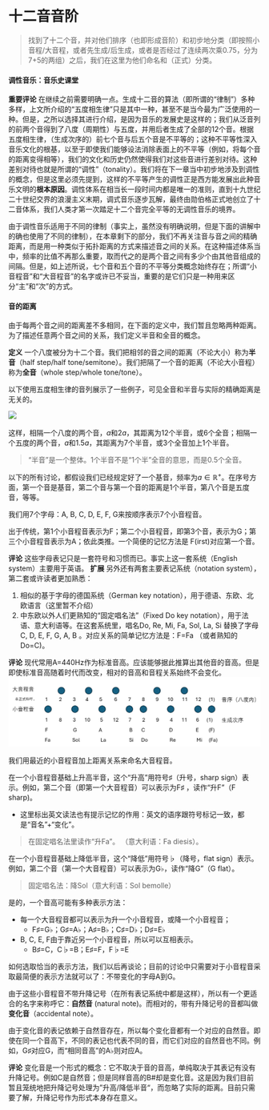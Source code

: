 
# 十二音音阶


> 找到了十二个音，并对他们排序（也即形成音阶）和初步地分类（即按照小音程/大音程，或者先生成/后生成，或者是否经过了连续两次乘0.75，分为7+5的两组）之后，我们在这里为他们命名和（正式）分类。

#### 调性音乐：音乐史课堂

**重要评论** 在继续之前需要明确一点。生成十二音的算法（即所谓的“律制”）多种多样，上文所介绍的“五度相生律”只是其中一种，甚至不是当今最为广泛使用的一种。但是，之所以选择其进行介绍，是因为音乐的发展史是这样的；我们从泛音列的前两个音得到了八度（周期性）与五度，并用后者生成了全部的12个音。根据五度相生律，（生成次序的）前七个音与后五个音是不平等的；这种不平等性深入音乐文化的根基，以至于即使我们能够设法消除表面上的不平等（例如，将每个音的距离变得相等），我们的文化和历史仍然使得我们对这些音进行差别对待。这种差别对待也就是所谓的“调性”（tonality）。我们将在下一章当中初步地涉及到调性的概念，但是这里必须先提到，这样的不平等产生的调性正是西方能发展出此种音乐文明的**根本原因**。调性体系在相当长一段时间内都是唯一的准则，直到十九世纪二十世纪交界的浪漫主义末期，调式音乐逐步瓦解，最终由勋伯格正式地创立了十二音体系，我们人类才第一次踏足十二个音完全平等的无调性音乐的境界。

由于调性音乐适用于不同的律制（事实上，虽然没有明确说明，但是下面的讲解中的确也使用了不同的律制），在本章剩下的部分，我们不再关注音与音之间的精确距离，而是用一种类似于拓扑距离的方式来描述音之间的关系。在这种描述体系当中，频率的比值不再那么重要，取而代之的是两个音之间有多少个由其他音组成的间隔。但是，如上述所说，七个音和五个音的不平等分类概念始终存在；所谓“小音程音”和“大音程音”的名字或许已不妥当，重要的是它们只是一种用来区分“主”和“次”的方式。

#### 音的距离

由于每两个音之间的距离差不多相同，在下面的定义中，我们暂且忽略两种距离。为了描述任意两个音之间的关系，我们定义半音和全音的概念。

**定义** 一个八度被分为十二个音。我们把相邻的音之间的距离（不论大小）称为**半音**（half step/half tone/semitone）。我们把隔了一个音的距离（不论大小音程）称为**全音**（whole step/whole tone/tone）。

以下使用五度相生律的音列展示了一些例子，可见全音和半音与实际的精确距离是无关的。

![](pythagorean-tuning/half-step-whole-step.png)

这样，相隔一个八度的两个音，$a$和$2a$，其距离为12个半音，或6个全音；相隔一个五度的两个音，$a$和$1.5a$，其距离为7个半音，或3个全音加上1个半音。

> “半音”是一个整体。1个半音不是“1个半”全音的意思，而是0.5个全音。

以下的所有讨论，都假设我们已经规定好了一个基音，频率为$a \in \mathbb{R}^+$。在序号方面，第一个音是基音，第二个音与第一个音的距离是1个半音，第八个音是五度音，等等。

我们用7个字母：A, B, C, D, E, F, G来按顺序表示7个小音程音。

出于传统，第1个小音程音表示为F；第二个小音程音，即第3个音，表示为G；第三个小音程音表示为A；依此类推。一个简便的记忆方法是 F(irst)对应第一个音。

**评论** 这些字母表记只是一套符号和习惯而已。事实上这一套系统（English system）主要用于英语。
**扩展** 另外还有两套主要表记系统（notation system），第二套或许读者更加熟悉：
1. 相似的基于字母的德国系统（German key notation），用于德语、东欧、北欧语言（这里暂不介绍）
2. 中东欧以外人们更熟知的“固定唱名法”（Fixed Do key notation），用于法语、意大利语等。在这套系统里，唱名Do, Re, Mi, Fa, Sol, La, Si 替换了字母 C, D, E, F, G, A, B 。对应关系的简单记忆方法是：F=Fa （或者熟知的Do=C)。

**评论** 现代常用A=440Hz作为标准音高。应该能够据此推算出其他音的音高。但是即使标准音高随着时代而改变，相对的音高和音程关系始终不会变化。
![](images/note_names.png)


我们用最近的小音程音加上距离关系来命名大音程音。

在一个小音程音基础上升高半音，这个“升高”用符号♯（升号，sharp sign）表示。例如，第二个音（即第一个大音程音）可以表示为F♯ ，读作“升F”（F sharp)。
- 这里标出英文读法也有提示记忆的作用：英文的语序跟符号标记一致，都是“音名”+“变化”。
>在固定唱名法里读作“升Fa”。
（意大利语：Fa diesis）。

在一个小音程音基础上降低半音，这个“降低”用符号♭（降号，flat sign）表示。例如，第二个音（第一个大音程音）可以表示为G♭，读作“降G”（G flat）。
>固定唱名法：降Sol（意大利语：Sol bemolle）

是的，一个音高可能有多种表示方法：
- 每一个大音程音都可以表示为升一个小音程音，或降一个小音程音；
	- F♯=G♭；G♯=A♭；A♯=B♭；C♯=D♭；D♯=E♭
- B, C, E, F由于靠近另一个小音程音，所以可以互相表示。
	- B♯=C，C♭=B；E♯=F，F♭=E

如何选取恰当的表示方法，我们以后再谈论；目前的讨论中只需要对于小音程音采取最简便的表示方法就可以了：不带变化的字母A到G。

由于这些小音程音不带升降记号（在所有表记系统中都是这样），所以有一个更适合的名字来称呼它：**自然音** (natural note)。而相对的，带有升降记号的音都叫做**变化音**（accidental note）。

由于变化音的表记依赖于自然音存在，所以每个变化音都有一个对应的自然音。即使在同一个音高下，不同的表记也代表不同的音，而它们对应的自然音也不同。例如，G♯对应G，而“相同音高”的A♭则对应A。

**评论** 变化音是一个形式的概念：它不取决于音的音高，单纯取决于其表记有没有升降记号。例如C是自然音；但是同样音高的B#却是变化音。这是因为我们目前暂且笼统地把升降记号处理为”升高/降低半音“，而忽略了实际的距离。目前只需要了解，升降记号作为形式本身存在意义。
